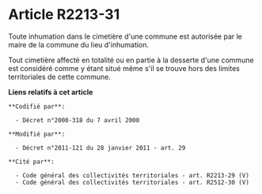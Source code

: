 # Article R2213-31

Toute inhumation dans le cimetière d'une commune est autorisée par le maire de la commune du lieu d'inhumation. 

Tout cimetière affecté en totalité ou en partie à la desserte d'une commune est considéré comme y étant situé même s'il se
trouve hors des limites territoriales de cette commune.

**Liens relatifs à cet article**

	**Codifié par**:

	  - Décret n°2000-318 du 7 avril 2000

	**Modifié par**:

	  - Décret n°2011-121 du 28 janvier 2011 - art. 29

	**Cité par**:

	  - Code général des collectivités territoriales - art. R2213-29 (V)
	  - Code général des collectivités territoriales - art. R2512-30 (V)
